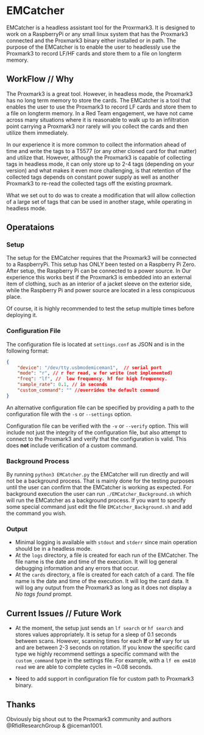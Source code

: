 # EMCatcher
EMCatcher is a headless assistant tool for the Proxrmark3. It is designed to work on a RaspberryPi or any small linux system that has the Proxmark3 connected and the Proxmark3 binary either installed or in path. The purpose of the EMCatcher is to enable the user to headlessly use the Proxmark3 to record LF/HF cards and store them to a file on longterm memory. 

## WorkFlow // Why
The Proxmark3 is a great tool. However, in headless mode, the Proxmark3 has no long term memory to store the cards. The EMCatcher is a tool that enables the user to use the Proxmark3 to record LF cards and store them to a file on longterm memory. In a Red Team engagement, we have not came across many situations where it is reasonable to walk up to an infiltration point carrying a Proxmark3 nor rarely will you collect the cards and then utilize them immediately. 

In our experience it is more common to collect the information ahead of time and write the tags to a T5577 (or any other cloned card for that matter) and utilize that. However, although the Proxmark3 is capable of collecting tags in headless mode, it can only store up to 2-4 tags (depending on your version) and what makes it even more challenging, is that retention of the collected tags depends on constant power supply as well as another Proxmark3 to re-read the collected tags off the existing proxmark. 

What we set out to do was to create a modification that will allow collection of a large set of tags that can be used in another stage, while operating in headless mode. 

## Operataions

### Setup
The setup for the EMCatcher requires that the Proxmark3 will be connected to a RaspberryPi. This setup has ONLY been tested on a Raspberry Pi Zero. After setup, the Raspberry Pi can be connected to a power source. In Our experience this works best if the Proxmark3 is embedded into an external item of clothing, such as an interior of a jacket sleeve on the exterior side, while the Raspberry Pi and power source are located in a less conspicuous place. 

Of course, it is highly recommended to test the setup multiple times before deploying it. 

### Configuration File
The configuration file is located at `settings.conf` as JSON and is in the following format:

```json
{
    "device": "/dev/tty.usbmodemiceman1",  // serial port
    "mode": "r", // r for read, w for write (not implemented)
    "freq": "lf", //  low frequency. hf for high frequency.
    "sample_rate": 0.1, // in seconds
    "custom_command": "" //overrides the default command
}
```

An alternative configuration file can be specified by providing a path to the configuration file with the `-s` or `--settings` option.

Configuration file can be verified with the `-v` or `--verify` option. This will include not just the integrity of the configuration file, but also attempt to connect to the Proxmark3 and verify that the configuration is valid. This does **not** include verification of a custom command.

### Background Process
By running `python3 EMCatcher.py` the EMCatcher will run directly and will not be a background process. That is mainly done for the testing purposes until the user can confirm that the EMCatcher is working as expected. For background execution the user can run `./EMCatcher_Background.sh` which will run the EMCatcher as a background process. If you want to specify some special command just edit the file `EMCatcher_Background.sh` and add the command you wish.

### Output
- Minimal logging is available with `stdout` and `stderr` since main operation should be in a headless mode.
- At the `logs` directory, a file is created for each run of the EMCatcher. The file name is the date and time of the execution. It will log general debugging information and any errors that occur.
- At the `cards` directory, a file is created for each catch of a card. The file name is the date and time of the execution. It will log the card data. It will log any output from the Proxmark3 as long as it does not display a *No tags found* prompt.

## Current Issues // Future Work
- At the moment, the setup just sends an `lf search` or `hf search` and stores values appropriately. It is setup for a sleep of 0.1 seconds between scans. However, scanning times for each **lf** or **hf** vary for us and are between 2-3 seconds on rotation. If you know the specific card type we highly recommend settings a specific command with the `custom_command` type in the settings file. For example, with a `lf em em410 read` we are able to complete cycles in ~0.08 seconds. 

- Need to add support in configuration file for custom path to Proxmark3 binary.

## Thanks
Obviously big shout out to the Proxmark3 community and authors @RfidResearchGroup & @iceman1001.






